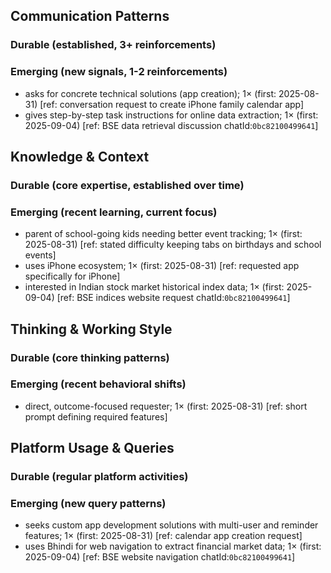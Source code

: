 ## Communication Patterns
### Durable (established, 3+ reinforcements)

### Emerging (new signals, 1-2 reinforcements)
- asks for concrete technical solutions (app creation); 1× (first: 2025-08-31) [ref: conversation request to create iPhone family calendar app]
- gives step-by-step task instructions for online data extraction; 1× (first: 2025-09-04) [ref: BSE data retrieval discussion chatId:`0bc82100499641`]

## Knowledge & Context
### Durable (core expertise, established over time)

### Emerging (recent learning, current focus)
- parent of school-going kids needing better event tracking; 1× (first: 2025-08-31) [ref: stated difficulty keeping tabs on birthdays and school events]
- uses iPhone ecosystem; 1× (first: 2025-08-31) [ref: requested app specifically for iPhone]
- interested in Indian stock market historical index data; 1× (first: 2025-09-04) [ref: BSE indices website request chatId:`0bc82100499641`]

## Thinking & Working Style
### Durable (core thinking patterns)

### Emerging (recent behavioral shifts)
- direct, outcome-focused requester; 1× (first: 2025-08-31) [ref: short prompt defining required features]

## Platform Usage & Queries
### Durable (regular platform activities)

### Emerging (new query patterns)
- seeks custom app development solutions with multi-user and reminder features; 1× (first: 2025-08-31) [ref: calendar app creation request]
- uses Bhindi for web navigation to extract financial market data; 1× (first: 2025-09-04) [ref: BSE website navigation chatId:`0bc82100499641`]